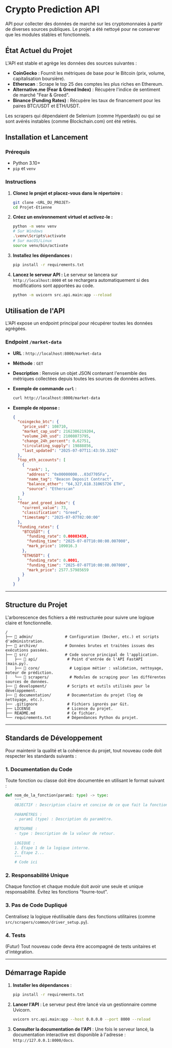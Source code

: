 # Crypto Prediction API

API pour collecter des données de marché sur les cryptomonnaies à partir de diverses sources publiques. Le projet a été nettoyé pour ne conserver que les modules stables et fonctionnels.

## État Actuel du Projet

L'API est stable et agrège les données des sources suivantes :

-   **CoinGecko** : Fournit les métriques de base pour le Bitcoin (prix, volume, capitalisation boursière).
-   **Etherscan** : Scrape le top 25 des comptes les plus riches en Ethereum.
-   **Alternative.me (Fear & Greed Index)** : Récupère l'indice de sentiment de marché "Fear & Greed".
-   **Binance (Funding Rates)** : Récupère les taux de financement pour les paires BTC/USDT et ETH/USDT.

Les scrapers qui dépendaient de Selenium (comme Hyperdash) ou qui se sont avérés instables (comme Blockchain.com) ont été retirés.

## Installation et Lancement

### Prérequis

-   Python 3.10+
-   `pip` et `venv`

### Instructions

1.  **Clonez le projet et placez-vous dans le répertoire :**

    ```bash
    git clone <URL_DU_PROJET>
    cd Projet-Etienne
    ```

2.  **Créez un environnement virtuel et activez-le :**

    ```bash
    python -m venv venv
    # Sur Windows
    .\venv\Scripts\activate
    # Sur macOS/Linux
    source venv/bin/activate
    ```

3.  **Installez les dépendances :**

    ```bash
    pip install -r requirements.txt
    ```

4.  **Lancez le serveur API :**
    Le serveur se lancera sur `http://localhost:8000` et se rechargera automatiquement si des modifications sont apportées au code.

    ```bash
    python -m uvicorn src.api.main:app --reload
    ```

## Utilisation de l'API

L'API expose un endpoint principal pour récupérer toutes les données agrégées.

### Endpoint `/market-data`

-   **URL** : `http://localhost:8000/market-data`
-   **Méthode** : `GET`
-   **Description** : Renvoie un objet JSON contenant l'ensemble des métriques collectées depuis toutes les sources de données actives.
-   **Exemple de commande `curl`** :

    ```bash
    curl http://localhost:8000/market-data
    ```

-   **Exemple de réponse :**

    ```json
    {
      "coingecko_btc": {
        "price_usd": 108710,
        "market_cap_usd": 2162386219204,
        "volume_24h_usd": 21008073795,
        "change_24h_percent": 0.62751,
        "circulating_supply": 19888856,
        "last_updated": "2025-07-07T11:43:59.320Z"
      },
      "top_eth_accounts": [
        {
          "rank": 1,
          "address": "0x00000000...03d7705Fa",
          "name_tag": "Beacon Deposit Contract",
          "balance_ether": "64,327,618.31065726 ETH",
          "source": "Etherscan"
        }
      ],
      "fear_and_greed_index": {
        "current_value": 73,
        "classification": "Greed",
        "timestamp": "2025-07-07T02:00:00"
      },
      "funding_rates": {
        "BTCUSDT": {
          "funding_rate": 0.00003438,
          "funding_time": "2025-07-07T10:00:00.007000",
          "mark_price": 109016.3
        },
        "ETHUSDT": {
          "funding_rate": 0.0001,
          "funding_time": "2025-07-07T10:00:00.007000",
          "mark_price": 2577.57985659
        }
      }
    }
    ```

---

## Structure du Projet

L'arborescence des fichiers a été restructurée pour suivre une logique claire et fonctionnelle.

```
/
├── 📁 admin/              # Configuration (Docker, etc.) et scripts d'administration.
├── 📁 archive/            # Données brutes et traitées issues des exécutions passées.
├── 📁 src/                # Code source principal de l'application.
│   ├── 📁 api/             # Point d'entrée de l'API FastAPI (main.py).
│   ├── 📁 core/             # Logique métier : validation, nettoyage, moteur de prédiction.
│   └── 📁 scrapers/         # Modules de scraping pour les différentes sources de données.
├── 📁 development/         # Scripts et outils utilisés pour le développement.
├── 📁 documentation/       # Documentation du projet (log de nettoyage, etc.).
├── .gitignore             # Fichiers ignorés par Git.
├── LICENSE                # Licence du projet.
├── README.md              # Ce fichier.
└── requirements.txt       # Dépendances Python du projet.
```

---

## Standards de Développement

Pour maintenir la qualité et la cohérence du projet, tout nouveau code doit respecter les standards suivants :

### 1. Documentation du Code

Toute fonction ou classe doit être documentée en utilisant le format suivant :

```python
def nom_de_la_fonction(param1: type) -> type:
    """
    OBJECTIF : Description claire et concise de ce que fait la fonction.
    
    PARAMÈTRES :
    - param1 (type) : Description du paramètre.
    
    RETOURNE :
    - type : Description de la valeur de retour.
    
    LOGIQUE :
    1. Étape 1 de la logique interne.
    2. Étape 2...
    """
    # Code ici
```

### 2. Responsabilité Unique

Chaque fonction et chaque module doit avoir une seule et unique responsabilité. Évitez les fonctions "fourre-tout".

### 3. Pas de Code Dupliqué

Centralisez la logique réutilisable dans des fonctions utilitaires (comme `src/scrapers/common/driver_setup.py`).

### 4. Tests

(Futur) Tout nouveau code devra être accompagné de tests unitaires et d'intégration.

---

## Démarrage Rapide

1.  **Installer les dépendances** :
    ```bash
    pip install -r requirements.txt
    ```

2.  **Lancer l'API** :
    Le serveur peut être lancé via un gestionnaire comme Uvicorn.
    ```bash
    uvicorn src.api.main:app --host 0.0.0.0 --port 8000 --reload
    ```

3.  **Consulter la documentation de l'API** :
    Une fois le serveur lancé, la documentation interactive est disponible à l'adresse : `http://127.0.0.1:8000/docs`. 